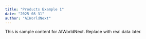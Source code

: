 ```yaml
---
title: "Products Example 1"
date: "2025-08-31"
author: "AIWorldNext"
---
```

This is sample content for AIWorldNext. Replace with real data later.

